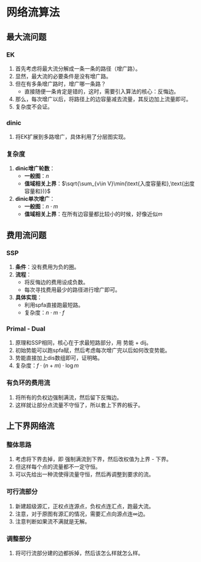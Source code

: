# 网络流算法

## 最大流问题
### EK
1. 首先考虑将最大流分解成一条一条的路径（增广路）。
2. 显然，最大流的必要条件是没有增广路。
3. 但在有多条增广路时，增广哪一条路？
   - 直接随便一条肯定是错的，这时，需要引入算法的核心：反悔边。
4. 那么，每次增广以后，将路径上的边容量减去流量，其反边加上流量即可。
5. 复杂度不会证。

### dinic
1. 将EK扩展到多路增广，具体利用了分层图实现。

### 复杂度
1. **dinic增广轮数**：
   - **一般图**：$n$
   - **值域相关上界**：$\sqrt{\sum_{v\in V}\min(\text{入度容量和},\text{出度容量和})}$
2. **dinic单次增广**：
   - **一般图**：$n\cdot m$
   - **值域相关上界**：在所有边容量都比较小的时候，好像近似$m$

## 费用流问题
### SSP
1. **条件**：没有费用为负的圈。
2. **流程**：
   - 将反悔边的费用设成负数。
   - 每次寻找费用最少的路径进行增广即可。
3. **具体实现**：
   - 利用spfa直接跑最短路。
   - 复杂度：$n\cdot m\cdot f$

### Primal - Dual
1. 原理和SSP相同，核心在于求最短路部分，用 势能 + dij。
2. 初始势能可以跑spfa赋，然后考虑每次增广完以后如何改变势能。
3. 势能直接加上dis数组即可，证明略。
4. 复杂度：$f\cdot(n + m)\cdot\log m$

### 有负环的费用流
1. 将所有的负权边强制满流，然后留下反悔边。
2. 这样就让部分点流量不守恒了，所以套上下界的板子。

## 上下界网络流
### 整体思路
1. 考虑将下界去掉，即 强制满流到下界，然后改权值为上界 - 下界。
2. 但这样每个点的流量都不一定守恒。
3. 可以先给出一种流使得流量守恒，然后再调整到要求的流。

### 可行流部分
1. 新建超级源汇，正权点连源点，负权点连汇点，跑最大流。
2. 注意，对于原图有源汇的情况，需要汇点向源点连$\infty$边。
3. 注意判断如果流不满就是无解。

### 调整部分
1. 将可行流部分建的边都拆掉，然后该怎么样就怎么样。